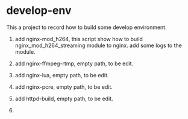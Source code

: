 # develop-env

This a project to record how to build some develop environment.

1. add nginx-mod_h264, this script show how to build nginx_mod_h264_streaming module to nginx. add some logs to the module.

2. add nginx-ffmpeg-rtmp,  empty path, to be edit.

3. add nginx-lua, empty path, to be edit.

4. add nginx-pcre, empty path, to be edit.

5. add httpd-build, empty path, to be edit.

6. 




